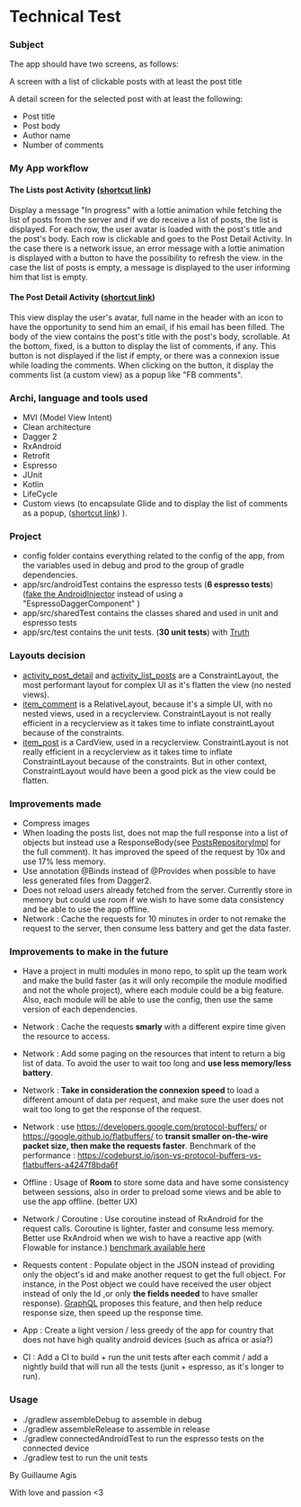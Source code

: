 # Technical Test

### Subject

The app should have two screens, as follows:

A screen with a list of clickable posts with at least the post title


A detail screen for the selected post with at least the following:
- Post title
- Post body
- Author name
- Number of comments

### My App workflow

#### The Lists post Activity ([shortcut link](https://github.com/skategui/babylonhealthtest/tree/master/app/src/main/java/guillaume/agis/babylonhealth/ui/list))
  
 Display a message "In progress" with a lottie animation while fetching the list of posts from the server and if we do receive a list of posts, the list is displayed.
 For each row, the user avatar is loaded with the post's title and the post's body. Each row is clickable and goes to the Post Detail Activity.
 In the case there is a network issue, an error message with a lottie animation is displayed with a button to have the possibility to refresh the view.
 in the case the list of posts is empty, a message is displayed to the user informing him that list is empty.
 
 #### The Post Detail Activity ([shortcut link](https://github.com/skategui/babylonhealthtest/tree/master/app/src/main/java/guillaume/agis/babylonhealth/ui/detail))

This view display the user's avatar, full name in the header with an icon to have the opportunity to send him an email, if his email has been filled.
The body of the view contains the post's title with the post's body, scrollable.
At the bottom, fixed, is a button to display the list of comments, if any. This button is not displayed if the list if empty, or there was a connexion issue while loading the comments.
When clicking on the button, it display the comments list (a custom view) as a popup like "FB comments".
 


### Archi, language and tools used

- MVI (Model View Intent)
- Clean architecture
- Dagger 2 
- RxAndroid
- Retrofit
- Espresso 
- JUnit 
- Kotlin 
- LifeCycle
- Custom views (to encapsulate Glide and to display the list of comments as a popup, ([shortcut link](https://github.com/skategui/babylonhealthtest/tree/master/app/src/main/java/guillaume/agis/babylonhealth/ui/customview)) ).

### Project

- config folder contains everything related to the config of the app, from the variables used in debug and prod to the group of gradle dependencies.
- app/src/androidTest contains the espresso tests (**6 espresso tests**) ([fake the AndroidInjector](https://github.com/skategui/babylonhealthtest/blob/master/app/src/androidTest/kotlin/guillaume/agis/babylonhealth/ui/list/EspressoListPostsActivityTest.kt#L49) instead of using a "EspressoDaggerComponent" )
- app/src/sharedTest contains the classes shared and used in unit and espresso tests
- app/src/test contains the unit tests. (**30 unit tests**) with [Truth](https://github.com/google/truth)

### Layouts decision

- [activity_post_detail](https://github.com/skategui/babylonhealthtest/blob/master/app/src/main/res/layout/activity_post_detail.xml) and [activity_list_posts](https://github.com/skategui/babylonhealthtest/blob/master/app/src/main/res/layout/activity_list_posts.xml) are a ConstraintLayout, the most performant layout for complex UI as it's flatten the view (no nested views).
- [item_comment](https://github.com/skategui/babylonhealthtest/blob/master/app/src/main/res/layout/item_comment.xml) is a RelativeLayout, because it's a simple UI, with no nested views, used in a recyclerview. ConstraintLayout is not really efficient in a recyclerview as it takes time to inflate constraintLayout because of the constraints.
- [item_post](https://github.com/skategui/babylonhealthtest/blob/master/app/src/main/res/layout/item_post.xml) is a CardView, used in a recyclerview. ConstraintLayout is not really efficient in a recyclerview as it takes time to inflate ConstraintLayout because of the constraints.
But in other context, ConstraintLayout would have been a good pick as the view could be flatten.


### Improvements made

- Compress images
- When loading the posts list, does not map the full response into a list of objects but instead use a ResponseBody(see [PostsRepositoryImpl](https://github.com/skategui/babylonhealthtest/blob/master/app/src/main/java/guillaume/agis/babylonhealth/repo/PostsRepositoryImpl.kt) for the full comment).
It has improved the speed of the request by 10x and use 17% less memory.
- Use annotation @Binds instead of @Provides when possible to have less generated files from Dagger2.
- Does not reload users already fetched from the server. Currently store in memory but could use room if we wish to have some data consistency and be able to use the app offline.
- Network : Cache the requests for 10 minutes in order to not remake the request to the server, then consume less battery and get the data faster.

### Improvements to make in the future

- Have a project in multi modules in mono repo, to split up the team work and make the build faster (as it will only recompile the module modified and not the whole project), where each module could be a big feature.
Also, each module will be able to use the config, then use the same version of each dependencies.

- Network : Cache the requests **smarly** with a different expire time given the resource to access.
- Network : Add some paging on the resources that intent to return a big list of data. To avoid the user to wait too long and **use less memory/less battery**.
- Network : **Take in consideration the connexion speed** to load a different amount of data per request, and make sure the user does not wait too long to get the response of the request.
- Network :  use https://developers.google.com/protocol-buffers/ or https://google.github.io/flatbuffers/ to **transit smaller on-the-wire packet size, then make the requests faster**.
Benchmark of the performance : https://codeburst.io/json-vs-protocol-buffers-vs-flatbuffers-a4247f8bda6f
- Offline :  Usage of **Room** to store some data and have some consistency between sessions, also in order to preload some views and be able to use the app offline. (better UX)

- Network / Coroutine : Use coroutine instead of RxAndroid for the request calls. Coroutine is lighter, faster and consume less memory. Better use RxAndroid when we wish to have a reactive app (with Flowable for instance.) [benchmark available here](https://proandroiddev.com/kotlin-coroutines-vs-rxjava-an-initial-performance-test-68160cfc6723)

- Requests content : Populate object in the JSON instead of providing only the object's id and make another request to get the full object.
  For instance, in the Post object we could have received the user object instead of only the Id ,or only **the fields needed** to have smaller response).
  [GraphQL](https://graphql.org/) proposes this feature, and then help reduce response size, then speed up the response time.

- App : Create a light version / less greedy of the app for country that does not have high quality android devices (such as africa or asia?)


- CI : Add a CI to build + run the unit tests after each commit / add a nightly build that will run all the tests (junit + espresso, as it's longer to run).

### Usage

- ./gradlew assembleDebug to assemble in debug
- ./gradlew assembleRelease to assemble in release
- ./gradlew connectedAndroidTest to run the espresso tests on the connected device
- ./gradlew test to run the unit tests 


By Guillaume Agis

With love and passion <3

